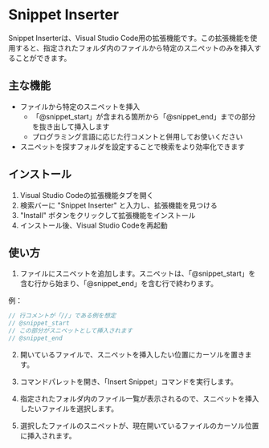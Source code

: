 # Snippet Inserter

 Snippet Inserterは、Visual Studio Code用の拡張機能です。この拡張機能を使用すると、指定されたフォルダ内のファイルから特定のスニペットのみを挿入することができます。

## 主な機能

- ファイルから特定のスニペットを挿入
  - 「@snippet_start」が含まれる箇所から「@snippet_end」までの部分を抜き出して挿入します
  - プログラミング言語に応じた行コメントと併用してお使いください
- スニペットを探すフォルダを設定することで検索をより効率化できます

## インストール

1. Visual Studio Codeの拡張機能タブを開く
2. 検索バーに "Snippet Inserter" と入力し、拡張機能を見つける
3. "Install" ボタンをクリックして拡張機能をインストール
4. インストール後、Visual Studio Codeを再起動

## 使い方

1. ファイルにスニペットを追加します。スニペットは、「@snippet_start」を含む行から始まり、「@snippet_end」を含む行で終わります。

例：

```cpp
// 行コメントが「//」である例を想定
// @snippet_start
// この部分がスニペットとして挿入されます
// @snippet_end
```

2. 開いているファイルで、スニペットを挿入したい位置にカーソルを置きます。

3. コマンドパレットを開き、「Insert Snippet」コマンドを実行します。

4. 指定されたフォルダ内のファイル一覧が表示されるので、スニペットを挿入したいファイルを選択します。

5. 選択したファイルのスニペットが、現在開いているファイルのカーソル位置に挿入されます。